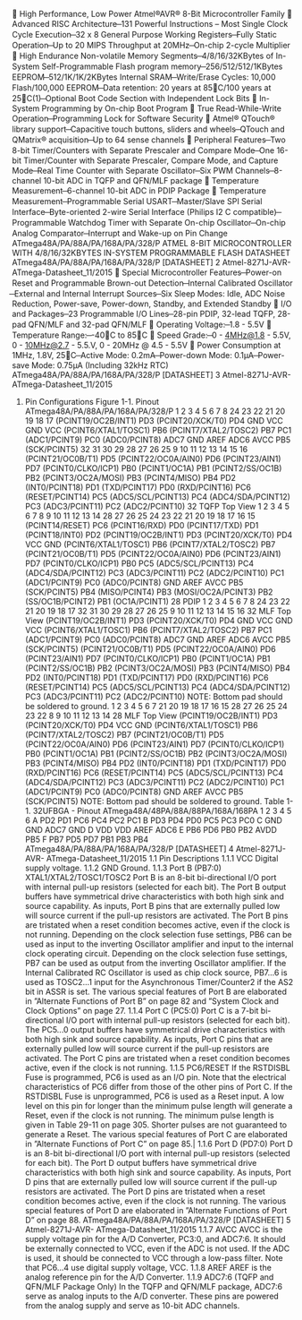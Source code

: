  High Performance, Low Power Atmel®AVR® 8-Bit Microcontroller Family
 Advanced RISC Architecture
̶ 131 Powerful Instructions – Most Single Clock Cycle Execution
̶ 32 x 8 General Purpose Working Registers
̶ Fully Static Operation
̶ Up to 20 MIPS Throughput at 20MHz
̶ On-chip 2-cycle Multiplier
 High Endurance Non-volatile Memory Segments
̶ 4/8/16/32KBytes of In-System Self-Programmable Flash program memory
̶ 256/512/512/1KBytes EEPROM
̶ 512/1K/1K/2KBytes Internal SRAM
̶ Write/Erase Cycles: 10,000 Flash/100,000 EEPROM
̶ Data retention: 20 years at 85C/100 years at 25C(1)
̶ Optional Boot Code Section with Independent Lock Bits
 In-System Programming by On-chip Boot Program
 True Read-While-Write Operation
̶ Programming Lock for Software Security
 Atmel® QTouch® library support
̶ Capacitive touch buttons, sliders and wheels
̶ QTouch and QMatrix® acquisition
̶ Up to 64 sense channels
 Peripheral Features
̶ Two 8-bit Timer/Counters with Separate Prescaler and Compare Mode
̶ One 16-bit Timer/Counter with Separate Prescaler, Compare Mode, and
Capture Mode
̶ Real Time Counter with Separate Oscillator
̶ Six PWM Channels
̶ 8-channel 10-bit ADC in TQFP and QFN/MLF package
 Temperature Measurement
̶ 6-channel 10-bit ADC in PDIP Package
 Temperature Measurement
̶ Programmable Serial USART
̶ Master/Slave SPI Serial Interface
̶ Byte-oriented 2-wire Serial Interface (Philips I2
C compatible)
̶ Programmable Watchdog Timer with Separate On-chip Oscillator
̶ On-chip Analog Comparator
̶ Interrupt and Wake-up on Pin Change
ATmega48A/PA/88A/PA/168A/PA/328/P
ATMEL 8-BIT MICROCONTROLLER WITH 4/8/16/32KBYTES
IN-SYSTEM PROGRAMMABLE FLASH
DATASHEET
ATmega48A/PA/88A/PA/168A/PA/328/P [DATASHEET] 2
Atmel-8271J-AVR- ATmega-Datasheet_11/2015
 Special Microcontroller Features
̶ Power-on Reset and Programmable Brown-out Detection
̶ Internal Calibrated Oscillator
̶ External and Internal Interrupt Sources
̶ Six Sleep Modes: Idle, ADC Noise Reduction, Power-save, Power-down, Standby, and Extended Standby
 I/O and Packages
̶ 23 Programmable I/O Lines
̶ 28-pin PDIP, 32-lead TQFP, 28-pad QFN/MLF and 32-pad QFN/MLF
 Operating Voltage:
̶ 1.8 - 5.5V
 Temperature Range:
̶ -40C to 85C
 Speed Grade:
̶ 0 - 4MHz@1.8 - 5.5V, 0 - 10MHz@2.7 - 5.5.V, 0 - 20MHz @ 4.5 - 5.5V
 Power Consumption at 1MHz, 1.8V, 25C
̶ Active Mode: 0.2mA
̶ Power-down Mode: 0.1µA
̶ Power-save Mode: 0.75µA (Including 32kHz RTC)
ATmega48A/PA/88A/PA/168A/PA/328/P [DATASHEET] 3
Atmel-8271J-AVR- ATmega-Datasheet_11/2015
1. Pin Configurations
Figure 1-1. Pinout ATmega48A/PA/88A/PA/168A/PA/328/P
1
2
3
4
5
6
7
8
24
23
22
21
20
19
18
17
(PCINT19/OC2B/INT1) PD3
(PCINT20/XCK/T0) PD4
GND
VCC
GND
VCC
(PCINT6/XTAL1/TOSC1) PB6
(PCINT7/XTAL2/TOSC2) PB7
PC1 (ADC1/PCINT9)
PC0 (ADC0/PCINT8)
ADC7
GND
AREF
ADC6
AVCC
PB5 (SCK/PCINT5)
32
31
30
29
28
27
26
25
9
10
11
12
13
14
15
16
(PCINT21/OC0B/T1) PD5
(PCINT22/OC0A/AIN0) PD6
(PCINT23/AIN1) PD7
(PCINT0/CLKO/ICP1) PB0
(PCINT1/OC1A) PB1
(PCINT2/SS/OC1B) PB2
(PCINT3/OC2A/MOSI) PB3
(PCINT4/MISO) PB4
PD2 (INT0/PCINT18)
PD1 (TXD/PCINT17)
PD0 (RXD/PCINT16)
PC6 (RESET/PCINT14)
PC5 (ADC5/SCL/PCINT13)
PC4 (ADC4/SDA/PCINT12)
PC3 (ADC3/PCINT11)
PC2 (ADC2/PCINT10)
32 TQFP Top View
1
2
3
4
5
6
7
8
9
10
11
12
13
14
28
27
26
25
24
23
22
21
20
19
18
17
16
15
(PCINT14/RESET) PC6
(PCINT16/RXD) PD0
(PCINT17/TXD) PD1
(PCINT18/INT0) PD2
(PCINT19/OC2B/INT1) PD3
(PCINT20/XCK/T0) PD4
VCC
GND
(PCINT6/XTAL1/TOSC1) PB6
(PCINT7/XTAL2/TOSC2) PB7
(PCINT21/OC0B/T1) PD5
(PCINT22/OC0A/AIN0) PD6
(PCINT23/AIN1) PD7
(PCINT0/CLKO/ICP1) PB0
PC5 (ADC5/SCL/PCINT13)
PC4 (ADC4/SDA/PCINT12)
PC3 (ADC3/PCINT11)
PC2 (ADC2/PCINT10)
PC1 (ADC1/PCINT9)
PC0 (ADC0/PCINT8)
GND
AREF
AVCC
PB5 (SCK/PCINT5)
PB4 (MISO/PCINT4)
PB3 (MOSI/OC2A/PCINT3)
PB2 (SS/OC1B/PCINT2)
PB1 (OC1A/PCINT1)
28 PDIP
1
2
3
4
5
6
7
8
24
23
22
21
20
19
18
17
32
31
30
29
28
27
26
25
9
10
11
12
13
14
15
16
32 MLF Top View
(PCINT19/OC2B/INT1) PD3
(PCINT20/XCK/T0) PD4
GND
VCC
GND
VCC
(PCINT6/XTAL1/TOSC1) PB6
(PCINT7/XTAL2/TOSC2) PB7
PC1 (ADC1/PCINT9)
PC0 (ADC0/PCINT8)
ADC7
GND
AREF
ADC6
AVCC
PB5 (SCK/PCINT5)
(PCINT21/OC0B/T1) PD5
(PCINT22/OC0A/AIN0) PD6
(PCINT23/AIN1) PD7
(PCINT0/CLKO/ICP1) PB0
(PCINT1/OC1A) PB1
(PCINT2/SS/OC1B) PB2
(PCINT3/OC2A/MOSI) PB3
(PCINT4/MISO) PB4
PD2 (INT0/PCINT18)
PD1 (TXD/PCINT17)
PD0 (RXD/PCINT16)
PC6 (RESET/PCINT14)
PC5 (ADC5/SCL/PCINT13)
PC4 (ADC4/SDA/PCINT12)
PC3 (ADC3/PCINT11)
PC2 (ADC2/PCINT10)
NOTE: Bottom pad should be soldered to ground.
1
2
3
4
5
6
7
21
20
19
18
17
16
15
28
27
26
25
24
23
22
8
9
10
11
12
13
14
28 MLF Top View
(PCINT19/OC2B/INT1) PD3
(PCINT20/XCK/T0) PD4
VCC
GND
(PCINT6/XTAL1/TOSC1) PB6
(PCINT7/XTAL2/TOSC2) PB7
(PCINT21/OC0B/T1) PD5
(PCINT22/OC0A/AIN0) PD6
(PCINT23/AIN1) PD7
(PCINT0/CLKO/ICP1) PB0
(PCINT1/OC1A) PB1
(PCINT2/SS/OC1B) PB2
(PCINT3/OC2A/MOSI) PB3
(PCINT4/MISO) PB4
PD2 (INT0/PCINT18)
PD1 (TXD/PCINT17)
PD0 (RXD/PCINT16)
PC6 (RESET/PCINT14)
PC5 (ADC5/SCL/PCINT13)
PC4 (ADC4/SDA/PCINT12)
PC3 (ADC3/PCINT11)
PC2 (ADC2/PCINT10)
PC1 (ADC1/PCINT9)
PC0 (ADC0/PCINT8)
GND
AREF
AVCC
PB5 (SCK/PCINT5)
NOTE: Bottom pad should be soldered to ground.
Table 1-1. 32UFBGA - Pinout ATmega48A/48PA/88A/88PA/168A/168PA
1 2 3 4 5 6
A PD2 PD1 PC6 PC4 PC2 PC1
B PD3 PD4 PD0 PC5 PC3 PC0
C GND GND ADC7 GND
D VDD VDD AREF ADC6
E PB6 PD6 PB0 PB2 AVDD PB5
F PB7 PD5 PD7 PB1 PB3 PB4
ATmega48A/PA/88A/PA/168A/PA/328/P [DATASHEET] 4
Atmel-8271J-AVR- ATmega-Datasheet_11/2015
1.1 Pin Descriptions
1.1.1 VCC
Digital supply voltage.
1.1.2 GND
Ground.
1.1.3 Port B (PB7:0) XTAL1/XTAL2/TOSC1/TOSC2
Port B is an 8-bit bi-directional I/O port with internal pull-up resistors (selected for each bit). The Port B output
buffers have symmetrical drive characteristics with both high sink and source capability. As inputs, Port B pins
that are externally pulled low will source current if the pull-up resistors are activated. The Port B pins are tristated
when a reset condition becomes active, even if the clock is not running.
Depending on the clock selection fuse settings, PB6 can be used as input to the inverting Oscillator amplifier
and input to the internal clock operating circuit.
Depending on the clock selection fuse settings, PB7 can be used as output from the inverting Oscillator
amplifier.
If the Internal Calibrated RC Oscillator is used as chip clock source, PB7...6 is used as TOSC2...1 input for the
Asynchronous Timer/Counter2 if the AS2 bit in ASSR is set.
The various special features of Port B are elaborated in ”Alternate Functions of Port B” on page 82 and ”System
Clock and Clock Options” on page 27.
1.1.4 Port C (PC5:0)
Port C is a 7-bit bi-directional I/O port with internal pull-up resistors (selected for each bit). The PC5...0 output
buffers have symmetrical drive characteristics with both high sink and source capability. As inputs, Port C pins
that are externally pulled low will source current if the pull-up resistors are activated. The Port C pins are tristated
when a reset condition becomes active, even if the clock is not running.
1.1.5 PC6/RESET
If the RSTDISBL Fuse is programmed, PC6 is used as an I/O pin. Note that the electrical characteristics of PC6
differ from those of the other pins of Port C.
If the RSTDISBL Fuse is unprogrammed, PC6 is used as a Reset input. A low level on this pin for longer than
the minimum pulse length will generate a Reset, even if the clock is not running. The minimum pulse length is
given in Table 29-11 on page 305. Shorter pulses are not guaranteed to generate a Reset.
The various special features of Port C are elaborated in ”Alternate Functions of Port C” on page 85.|
1.1.6 Port D (PD7:0)
Port D is an 8-bit bi-directional I/O port with internal pull-up resistors (selected for each bit). The Port D output
buffers have symmetrical drive characteristics with both high sink and source capability. As inputs, Port D pins
that are externally pulled low will source current if the pull-up resistors are activated. The Port D pins are tristated
when a reset condition becomes active, even if the clock is not running.
The various special features of Port D are elaborated in ”Alternate Functions of Port D” on page 88.
ATmega48A/PA/88A/PA/168A/PA/328/P [DATASHEET] 5
Atmel-8271J-AVR- ATmega-Datasheet_11/2015
1.1.7 AVCC
AVCC is the supply voltage pin for the A/D Converter, PC3:0, and ADC7:6. It should be externally connected to
VCC, even if the ADC is not used. If the ADC is used, it should be connected to VCC through a low-pass filter.
Note that PC6...4 use digital supply voltage, VCC.
1.1.8 AREF
AREF is the analog reference pin for the A/D Converter.
1.1.9 ADC7:6 (TQFP and QFN/MLF Package Only)
In the TQFP and QFN/MLF package, ADC7:6 serve as analog inputs to the A/D converter. These pins are
powered from the analog supply and serve as 10-bit ADC channels.